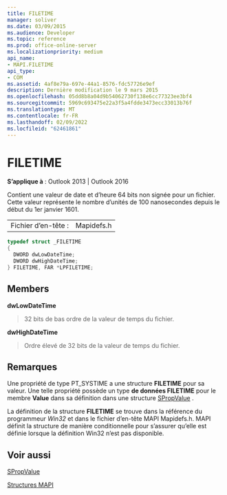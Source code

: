 ```yaml
---
title: FILETIME
manager: soliver
ms.date: 03/09/2015
ms.audience: Developer
ms.topic: reference
ms.prod: office-online-server
ms.localizationpriority: medium
api_name:
- MAPI.FILETIME
api_type:
- COM
ms.assetid: 4af8e79a-697e-44a1-8576-fdc57726e9ef
description: Dernière modification le 9 mars 2015
ms.openlocfilehash: 05dd8b8a04d9b54062730f138e6cc77323ee3bf4
ms.sourcegitcommit: 5969c693475e22a3f5a4fdde3473ecc33013b76f
ms.translationtype: MT
ms.contentlocale: fr-FR
ms.lasthandoff: 02/09/2022
ms.locfileid: "62461861"
---
```

# <a name="filetime"></a>FILETIME

  
  
**S’applique à** : Outlook 2013 | Outlook 2016 
  
Contient une valeur de date et d’heure 64 bits non signée pour un fichier. Cette valeur représente le nombre d’unités de 100 nanosecondes depuis le début du 1er janvier 1601. 
  
|||
|:-----|:-----|
|Fichier d’en-tête :  <br/> |Mapidefs.h  <br/> |
   
```cpp
typedef struct _FILETIME
{
  DWORD dwLowDateTime;
  DWORD dwHighDateTime;
} FILETIME, FAR *LPFILETIME;

```

## <a name="members"></a>Members

 **dwLowDateTime**
  
> 32 bits de bas ordre de la valeur de temps du fichier. 
    
 **dwHighDateTime**
  
> Ordre élevé de 32 bits de la valeur de temps du fichier.
    
## <a name="remarks"></a>Remarques

Une propriété de type PT_SYSTIME a une structure **FILETIME** pour sa valeur. Une telle propriété possède un type **de données FILETIME** pour le membre **Value** dans sa définition dans une structure [SPropValue](spropvalue.md) . 
  
La définition de la structure **FILETIME** se trouve dans la référence du programmeur _Win32_ et dans le fichier d’en-tête MAPI Mapidefs.h. MAPI définit la structure de manière conditionnelle pour s’assurer qu’elle est définie lorsque la définition Win32 n’est pas disponible. 
  
## <a name="see-also"></a>Voir aussi



[SPropValue](spropvalue.md)


[Structures MAPI](mapi-structures.md)

